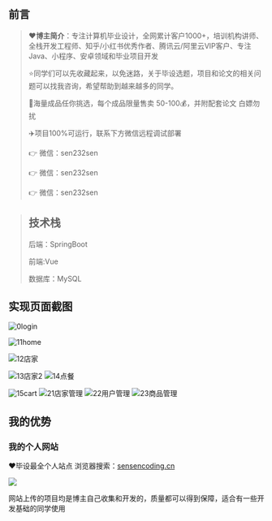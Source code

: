 ## 前言

> :heart:**博主简介**：专注计算机毕业设计，全网累计客户1000+，培训机构讲师、全栈开发工程师、知乎/小红书优秀作者、腾讯云/阿里云VIP客户、专注Java、小程序、安卓领域和毕业项目开发
>
> :star:同学们可以先收藏起来，以免迷路，关于毕设选题，项目和论文的相关问题可以找我咨询，希望帮助到越来越多的同学。
>
> 🔡海量成品任你挑选，每个成品限量售卖 50-100💰，并附配套论文 白嫖勿扰
>
> ✈️项目100%可运行，联系下方微信远程调试部署
>
>
> 👉 微信：sen232sen
>
> 👉 微信：sen232sen
>
> 👉 微信：sen232sen

> ## 技术栈
>
> 后端：SpringBoot
>
> 前端:Vue
>
> 数据库：MySQL

## 实现页面截图 
![0login](https://github.com/user-attachments/assets/451399d4-0bcc-46e2-94ee-a4631da83f24)

![11home](https://github.com/user-attachments/assets/a2cd4b4a-237a-4eb5-a6a4-c65e0bd0dcf3)

![12店家](https://github.com/user-attachments/assets/7442ccb5-682b-40ac-9142-2871e804666f)

![13店家2](https://github.com/user-attachments/assets/72445bd5-2962-4f45-84ec-a5596b898774)
![14点餐](https://github.com/user-attachments/assets/5b9a00d1-0438-49a4-bc6d-b324347259e1)

![15cart](https://github.com/user-attachments/assets/a25932ed-1ad3-4de6-8ac1-1606c7285dcf)
![21店家管理](https://github.com/user-attachments/assets/ef2765f9-cd32-41b0-904c-279e82fcf563)
![22用户管理](https://github.com/user-attachments/assets/61ec9490-21f3-4235-85d4-819c8065a42b)
![23商品管理](https://github.com/user-attachments/assets/aec1b223-cfff-4db4-9b76-71050ff65ee2)

## 我的优势

### 我的个人网站

<font>:heart:毕设最全个人站点 浏览器搜索：[sensencoding.cn](https://sensencoding.cn)</font>

![](https://i-blog.csdnimg.cn/direct/48ba28b8ff39498ca7b4a62b116ca3d5.jpeg)

网站上传的项目均是博主自己收集和开发的，质量都可以得到保障，适合有一些开发基础的同学使用



